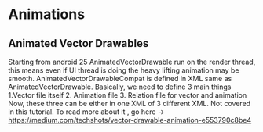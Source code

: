 # Animations

## Animated Vector Drawables
Starting from android 25 AnimatedVectorDrawable run on the render thread, this means even if UI thread is doing the heavy lifting animation may be smooth.
AnimatedVectorDrawableCompat is defined in XML same as AnimatedVectorDrawable.
Basically, we need to define 3 main things
1.Vector file itself
2. Animation file
3. Relation file for vector and animation
Now, these three can be either in one XML of 3 different XML.
Not covered in this tutorial. To read more about it , go here -> https://medium.com/techshots/vector-drawable-animation-e553790c8be4
